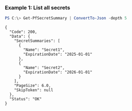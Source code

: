 ### Example 1: List all secrets
```powershell
PS C:\> Get-PfSecretSummary | ConvertTo-Json -depth 5
```

```output
{
  "Code": 200,
  "Data": {
    "SecretSummaries": [
      {
        "Name": "Secret1",
        "ExpirationDate": "2025-01-01"
      },
      {
        "Name": "Secret2",
        "ExpirationDate": "2026-01-01"
      }
    ],
    "PageSize": 6.0,
    "SkipToken": null
  },
  "Status": "OK"
}
```

